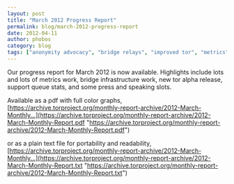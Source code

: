 ```yaml
---
layout: post
title: "March 2012 Progress Report"
permalink: blog/march-2012-progress-report
date: 2012-04-11
author: phobos
category: blog
tags: ["anonymity advocacy", "bridge relays", "improved tor", "metrics", "onionbox", "progress report", "torouter"]
---
```


Our progress report for March 2012 is now available. Highlights include lots and lots of metrics work, bridge infrastructure work, new tor alpha release, support queue stats, and some press and speaking slots.

Available as a pdf with full color graphs, [https://archive.torproject.org/monthly-report-archive/2012-March-Monthly...](https://archive.torproject.org/monthly-report-archive/2012-March-Monthly-Report.pdf "https://archive.torproject.org/monthly-report-archive/2012-March-Monthly-Report.pdf")

or as a plain text file for portability and readability, [https://archive.torproject.org/monthly-report-archive/2012-March-Monthly...](https://archive.torproject.org/monthly-report-archive/2012-March-Monthly-Report.txt "https://archive.torproject.org/monthly-report-archive/2012-March-Monthly-Report.txt")

